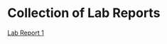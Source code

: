 # Collection of Lab Reports
[Lab Report 1](https://github.com/jtran-9/cse15l-lab-reports/blob/main/Lab1.md)
